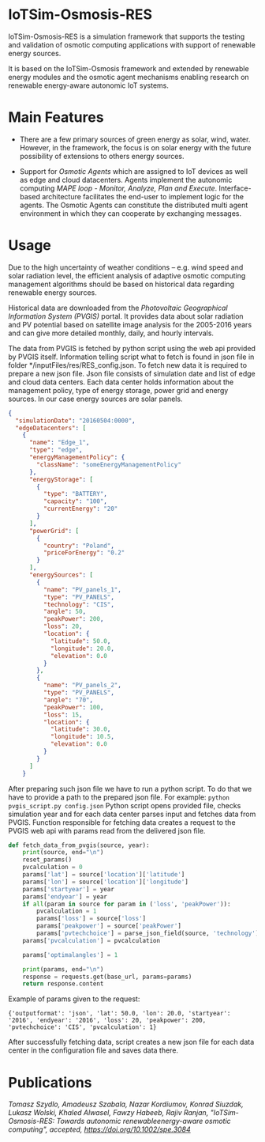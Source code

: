 # IoTSim-Osmosis-RES

IoTSim-Osmosis-RES is a simulation framework that supports the testing and validation of osmotic computing applications with support of renewable energy sources.

It is based on the IoTSim-Osmosis framework and extended by renewable energy modules and the osmotic agent mechanisms enabling research on renewable energy-aware autonomic IoT systems.

# Main Features

- There are a few primary sources of green energy as solar, wind, water. However, in the framework, the focus is on solar energy with the future possibility of extensions to others energy sources.

- Support for *Osmotic Agents* which are assigned to IoT devices as well as edge and cloud datacenters. Agents implement the autonomic computing *MAPE loop - Monitor, Analyze, Plan and Execute*. Interface-based architecture facilitates the end-user to implement logic for the agents. The Osmotic Agents can constitute the distributed multi agent environment in which they can cooperate by exchanging messages.

# Usage

Due to the high uncertainty of weather conditions – e.g. wind speed and solar radiation level, the efficient analysis of adaptive osmotic computing management algorithms should be based on historical data regarding renewable energy sources.

Historical data are downloaded from the *Photovoltaic Geographical Information System (PVGIS)* portal. It provides data about solar radiation and PV potential based on satellite image analysis for the 2005-2016 years and can give more detailed monthly, daily, and hourly intervals.

 The data from PVGIS is fetched by python script using the web api provided by PVGIS itself. Information telling script what to fetch is found in json file in folder */inputFiles/res/RES_config.json. To fetch new data it is required to prepare a new json file. Json file consists of simulation date and list of edge and cloud data centers. Each data center holds information about the management policy, type of energy storage, power grid and energy sources. In our case energy sources are solar panels.
```json
{
  "simulationDate": "20160504:0000",
  "edgeDatacenters": [
    {
      "name": "Edge_1",
      "type": "edge",
      "energyManagementPolicy": {
        "className": "someEnergyManagementPolicy"
      },
      "energyStorage": [
        {
          "type": "BATTERY",
          "capacity": "100",
          "currentEnergy": "20"
        }
      ],
      "powerGrid": [
        {
          "country": "Poland",
          "priceForEnergy": "0.2"
        }
      ],
      "energySources": [
        {
          "name": "PV_panels_1",
          "type": "PV_PANELS",
          "technology": "CIS",
          "angle": 50,
          "peakPower": 200,
          "loss": 20,
          "location": {
            "latitude": 50.0,
            "longitude": 20.0,
            "elevation": 0.0
          }
        },
        {
          "name": "PV_panels_2",
          "type": "PV_PANELS",
          "angle": "70",
          "peakPower": 100,
          "loss": 15,
          "location": {
            "latitude": 30.0,
            "longitude": 10.5,
            "elevation": 0.0
          }
        }
      ]
    }
```
After preparing such json file we have to run a python script. To do that we have to provide a path to the prepared json file. For example: ```python pvgis_script.py config.json```
Python script opens provided file, checks simulation year and for each data center parses input and fetches data from PVGIS. Function responsible for fetching data creates a request to the PVGIS web api with params read from the delivered json file.
``` python
def fetch_data_from_pvgis(source, year):
    print(source, end="\n")
    reset_params()
    pvcalculation = 0
    params['lat'] = source['location']['latitude']
    params['lon'] = source['location']['longitude']
    params['startyear'] = year
    params['endyear'] = year
    if all(param in source for param in ('loss', 'peakPower')):
        pvcalculation = 1
        params['loss'] = source['loss']
        params['peakpower'] = source['peakPower']
        params['pvtechchoice'] = parse_json_field(source, 'technology')
    params['pvcalculation'] = pvcalculation

    params['optimalangles'] = 1

    print(params, end="\n")
    response = requests.get(base_url, params=params)
    return response.content
```
Example of params given to the request:
```
{'outputformat': 'json', 'lat': 50.0, 'lon': 20.0, 'startyear': '2016', 'endyear': '2016', 'loss': 20, 'peakpower': 200, 'pvtechchoice': 'CIS', 'pvcalculation': 1}
```
After successfully fetching data, script creates a new json file for each data center in the configuration file and saves data there.

# Publications

*Tomasz Szydlo, Amadeusz Szabala, Nazar Kordiumov, Konrad Siuzdak, Lukasz Wolski, Khaled Alwasel, Fawzy Habeeb, Rajiv Ranjan, "IoTSim-Osmosis-RES: Towards autonomic renewableenergy-aware osmotic computing", accepted, https://doi.org/10.1002/spe.3084*
